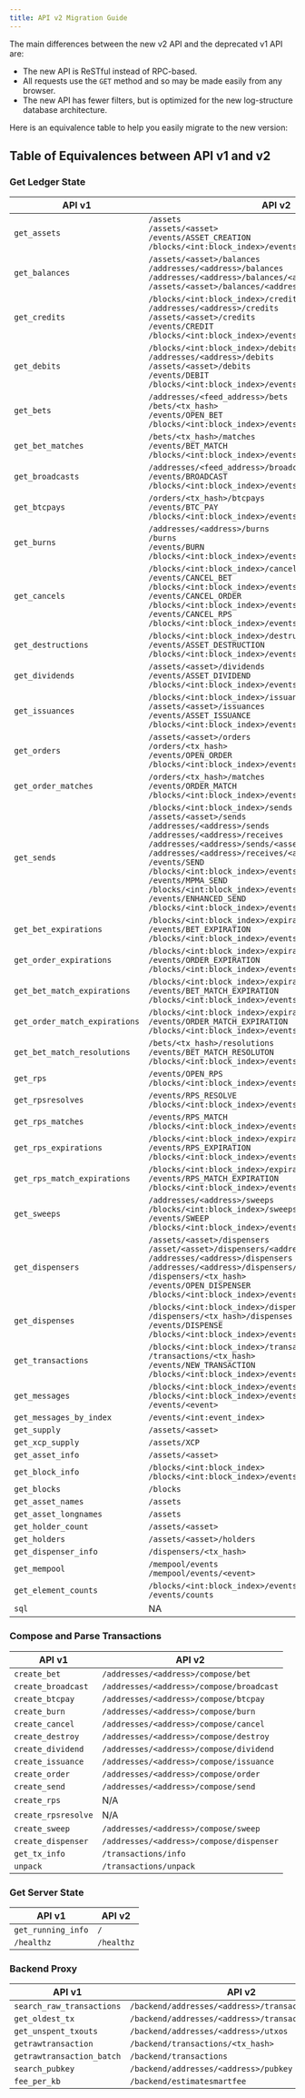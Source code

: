 ```yaml
---
title: API v2 Migration Guide
---
```


The main differences between the new v2 API and the deprecated v1 API are:

- The new API is ReSTful instead of RPC-based.
- All requests use the `GET` method and so may be made easily from any browser.
- The new API has fewer filters, but is optimized for the new log-structure database architecture.

Here is an equivalence table to help you easily migrate to the new version:

## Table of Equivalences between API v1 and v2

### Get Ledger State

| API v1 | API v2 |
| ------ | ------ |
| `get_assets` | `/assets` <br /> `/assets/<asset>` <br /> `/events/ASSET_CREATION` <br /> `/blocks/<int:block_index>/events/ASSET_CREATION` |
| `get_balances` | `/assets/<asset>/balances` <br /> `/addresses/<address>/balances` <br /> `/addresses/<address>/balances/<asset>` <br/> `/assets/<asset>/balances/<address>` |
| `get_credits` | `/blocks/<int:block_index>/credits` <br /> `/addresses/<address>/credits` <br /> `/assets/<asset>/credits` <br /> `/events/CREDIT` <br /> `/blocks/<int:block_index>/events/CREDIT` |
| `get_debits` | `/blocks/<int:block_index>/debits` <br /> `/addresses/<address>/debits` <br /> `/assets/<asset>/debits` <br />  `/events/DEBIT` <br /> `/blocks/<int:block_index>/events/DEBIT` |
| `get_bets` | `/addresses/<feed_address>/bets` <br /> `/bets/<tx_hash>` <br /> `/events/OPEN_BET` <br /> `/blocks/<int:block_index>/events/OPEN_BET` |
| `get_bet_matches` | `/bets/<tx_hash>/matches` <br /> `/events/BET_MATCH` <br /> `/blocks/<int:block_index>/events/BET_MATCH` |
| `get_broadcasts` | `/addresses/<feed_address>/broadcasts` <br /> `/events/BROADCAST` <br /> `/blocks/<int:block_index>/events/BROADCAST` |
| `get_btcpays` | `/orders/<tx_hash>/btcpays` <br /> `/events/BTC_PAY` <br /> `/blocks/<int:block_index>/events/BTC_PAY` |
| `get_burns` |  `/addresses/<address>/burns` <br /> `/burns` <br /> `/events/BURN` <br /> `/blocks/<int:block_index>/events/BURN` |
| `get_cancels` | `/blocks/<int:block_index>/cancels` <br /> `/events/CANCEL_BET` <br /> `/blocks/<int:block_index>/events/CANCEL_BET` <br /> `/events/CANCEL_ORDER` <br /> `/blocks/<int:block_index>/events/CANCEL_ORDER` <br /> `/events/CANCEL_RPS` <br /> `/blocks/<int:block_index>/events/CANCEL_RPS` |
| `get_destructions` | `/blocks/<int:block_index>/destructions` <br /> `/events/ASSET_DESTRUCTION` <br /> `/blocks/<int:block_index>/events/ASSET_DESTRUCTION` |
| `get_dividends` | `/assets/<asset>/dividends` <br /> `/events/ASSET_DIVIDEND` <br /> `/blocks/<int:block_index>/events/ASSET_DIVIDEND` |
| `get_issuances` | `/blocks/<int:block_index>/issuances` <br /> `/assets/<asset>/issuances` <br /> `/events/ASSET_ISSUANCE` <br /> `/blocks/<int:block_index>/events/ASSET_ISSUANCE` |
| `get_orders` | `/assets/<asset>/orders` <br /> `/orders/<tx_hash>` <br /> `/events/OPEN_ORDER` <br /> `/blocks/<int:block_index>/events/OPEN_ORDER` |
| `get_order_matches` | `/orders/<tx_hash>/matches` <br /> `/events/ORDER_MATCH` <br /> `/blocks/<int:block_index>/events/ORDER_MATCH` |
| `get_sends` | `/blocks/<int:block_index>/sends` <br /> `/assets/<asset>/sends` <br /> `/addresses/<address>/sends` <br /> `/addresses/<address>/receives` <br /> `/addresses/<address>/sends/<asset>` <br /> `/addresses/<address>/receives/<asset>` <br /> `/events/SEND` <br /> `/blocks/<int:block_index>/events/SEND` <br /> `/events/MPMA_SEND` <br /> `/blocks/<int:block_index>/events/MPMA_SEND` <br /> `/events/ENHANCED_SEND` <br /> `/blocks/<int:block_index>/events/ENHANCED_SEND` |
| `get_bet_expirations` | `/blocks/<int:block_index>/expirations` <br /> `/events/BET_EXPIRATION` <br /> `/blocks/<int:block_index>/events/BET_EXPIRATION` |
| `get_order_expirations` | `/blocks/<int:block_index>/expirations` <br /> `/events/ORDER_EXPIRATION` <br /> `/blocks/<int:block_index>/events/ORDER_EXPIRATION` |
| `get_bet_match_expirations` | `/blocks/<int:block_index>/expirations` <br /> `/events/BET_MATCH_EXPIRATION` <br /> `/blocks/<int:block_index>/events/BET_MATCH_EXPIRATION` |
| `get_order_match_expirations` | `/blocks/<int:block_index>/expirations` <br /> `/events/ORDER_MATCH_EXPIRATION` <br /> `/blocks/<int:block_index>/events/ORDER_MATCH_EXPIRATION` |
| `get_bet_match_resolutions` | `/bets/<tx_hash>/resolutions` <br /> `/events/BET_MATCH_RESOLUTON` <br /> `/blocks/<int:block_index>/events/BET_MATCH_RESOLUTON` |
| `get_rps` | `/events/OPEN_RPS` <br /> `/blocks/<int:block_index>/events/OPEN_RPS` |
| `get_rpsresolves` | `/events/RPS_RESOLVE` <br /> `/blocks/<int:block_index>/events/RPS_RESOLVE` |
| `get_rps_matches` | `/events/RPS_MATCH` <br /> `/blocks/<int:block_index>/events/RPS_MATCH` |
| `get_rps_expirations` | `/blocks/<int:block_index>/expirations` <br /> `/events/RPS_EXPIRATION` <br /> `/blocks/<int:block_index>/events/RPS_EXPIRATION` |
| `get_rps_match_expirations` | `/blocks/<int:block_index>/expirations` <br /> `/events/RPS_MATCH_EXPIRATION` <br /> `/blocks/<int:block_index>/events/RPS_MATCH_EXPIRATION` |
| `get_sweeps` | `/addresses/<address>/sweeps`<br /> `/blocks/<int:block_index>/sweeps` <br /> `/events/SWEEP` <br /> `/blocks/<int:block_index>/events/SWEEP` |
| `get_dispensers` | `/assets/<asset>/dispensers` <br /> `/asset/<asset>/dispensers/<address>` <br /> `/addresses/<address>/dispensers` <br /> `/addresses/<address>/dispensers/<asset>` <br /> `/dispensers/<tx_hash>` <br /> `/events/OPEN_DISPENSER` <br /> `/blocks/<int:block_index>/events/OPEN_DISPENSER` |
| `get_dispenses` | `/blocks/<int:block_index>/dispenses` <br /> `/dispensers/<tx_hash>/dispenses` <br /> `/events/DISPENSE` <br /> `/blocks/<int:block_index>/events/DISPENSE` |
| `get_transactions` | `/blocks/<int:block_index>/transactions` <br /> `/transactions/<tx_hash>` <br /> `/events/NEW_TRANSACTION` <br /> `/blocks/<int:block_index>/events/NEW_TRANSACTION` |
| `get_messages` | `/blocks/<int:block_index>/events` <br /> `/blocks/<int:block_index>/events/<event>` <br /> `/events/<event>` |
| `get_messages_by_index` | `/events/<int:event_index>` |
| `get_supply` | `/assets/<asset>` |
| `get_xcp_supply` | `/assets/XCP` |
| `get_asset_info` | `/assets/<asset>` |
| `get_block_info` | `/blocks/<int:block_index>` <br /> `/blocks/<int:block_index>/events`  |
| `get_blocks`| `/blocks` |
| `get_asset_names` | `/assets` |
| `get_asset_longnames` | `/assets` |
| `get_holder_count` | `/assets/<asset>` |
| `get_holders` | `/assets/<asset>/holders` |
| `get_dispenser_info` | `/dispensers/<tx_hash>` |
| `get_mempool` | `/mempool/events` <br /> `/mempool/events/<event>` |
| `get_element_counts` | `/blocks/<int:block_index>/events/counts` <br /> `/events/counts` |
| `sql` | NA |

### Compose and Parse Transactions

| API v1 | API v2 |
| ------ | ------ |
| `create_bet` | `/addresses/<address>/compose/bet` |
| `create_broadcast` | `/addresses/<address>/compose/broadcast` |
| `create_btcpay` | `/addresses/<address>/compose/btcpay` |
| `create_burn` | `/addresses/<address>/compose/burn` |
| `create_cancel` | `/addresses/<address>/compose/cancel` |
| `create_destroy` | `/addresses/<address>/compose/destroy` |
| `create_dividend` | `/addresses/<address>/compose/dividend` |
| `create_issuance` | `/addresses/<address>/compose/issuance` |
| `create_order` | `/addresses/<address>/compose/order` |
| `create_send` | `/addresses/<address>/compose/send` |
| `create_rps` | N/A |
| `create_rpsresolve` | N/A |
| `create_sweep` | `/addresses/<address>/compose/sweep` |
| `create_dispenser` | `/addresses/<address>/compose/dispenser` |
| `get_tx_info` | `/transactions/info` |
| `unpack` | `/transactions/unpack` |


### Get Server State

| API v1 | API v2 |
| ------ | ------ |
| `get_running_info` | `/` |
| `/healthz` | `/healthz` |


### Backend Proxy

| API v1 | API v2 |
| ------ | ------ |
| `search_raw_transactions` | `/backend/addresses/<address>/transactions` |
| `get_oldest_tx` | `/backend/addresses/<address>/transactions/oldest` |
| `get_unspent_txouts` | `/backend/addresses/<address>/utxos` |
| `getrawtransaction` | `/backend/transactions/<tx_hash>` |
| `getrawtransaction_batch` | `/backend/transactions` |
| `search_pubkey` | `/backend/addresses/<address>/pubkey` |
| `fee_per_kb` | `/backend/estimatesmartfee` |
